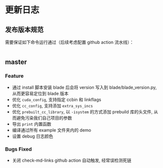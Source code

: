 # 更新日志

## 发布版本规范

需要保证如下命令运行通过（后续考虑配置 github action 流水线）：

```bash
```

## master

### Feature

* 通过 install 脚本安装 blade 后会将 version 写入到 blade/blade_version.py, 从而更容易定位到 blade 版本
* 优化 `cuda_config`, 支持指定 ccbin 和 linkflags
* 优化 `cc_config`, 支持添加 `extra_sys_incs`
* 优化 `prebuilt_cc_library`, 以 `-isystem` 的方式添加 prebuild 库的头文件, 从而避免污染我们自己项目的参数
* 导出 `print` 内置函数
* 编译通过所有 example 文件夹内的 demo
* 设置 debug 日志颜色

### Bugs Fixed

* 关闭 check-md-links github action 自动触发, 经常误检测死链
